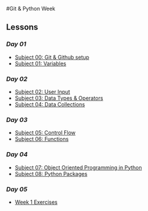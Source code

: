 #Git & Python Week

## Lessons

### *Day 01*
- [Subject 00: Git & Github setup](s00-git)
- [Subject 01: Variables](s01-variables)

### *Day 02*
- [Subject 02: User Input](s02-userinput)
- [Subject 03: Data Types & Operators](s03-datatypes-operators)
- [Subject 04: Data Collections](s04-data-collections)


### *Day 03*
- [Subject 05: Control Flow](s05-control-flow)
- [Subject 06: Functions](s06-functions)

### *Day 04*
- [Subject 07: Object Oriented Programming in Python]()
- [Subject 08: Python Packages]()

### *Day 05*
- [Week 1 Exercises]()


